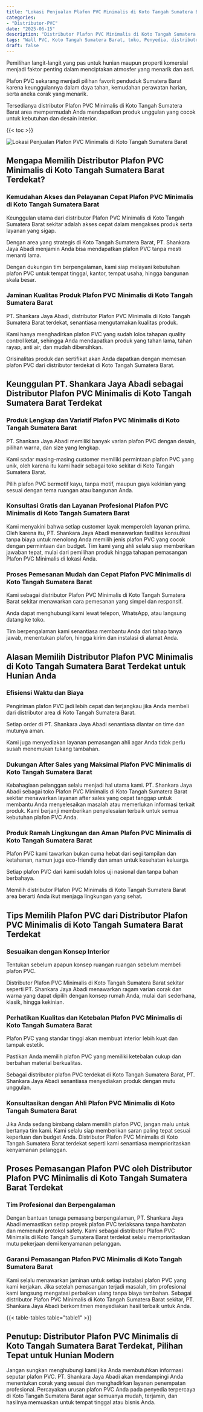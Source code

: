 ```yaml
---
title: "Lokasi Penjualan Plafon PVC Minimalis di Koto Tangah Sumatera Barat"
categories: 
- "Distributor-PVC"
date: "2025-06-15"
description: "Distributor Plafon PVC Minimalis di Koto Tangah Sumatera Barat bagi rumah, office, dan toko. Produk unggulan, beragam motif, variasi warna menarik, dengan servis penempatan dikerjakan oleh tenaga ahli berpengalaman serta jaminan resmi!|Jasa penyediaan Plafon PVC Minimalis di Koto Tangah Sumatera Barat bagi kebutuhan tempat tinggal, kantor, maupun gerai, dengan material unggulan dan penempatan oleh tim profesional serta jaminan resmi.|Pilihan Plafon PVC Minimalis di Koto Tangah Sumatera Barat yang andal bagi tempat tinggal, office, dan toko, dengan panel berkualitas dan instalasi oleh tenaga ahli berpengalaman dan jaminan resmi.|Penyediaan Plafon PVC Minimalis di Koto Tangah Sumatera Barat untuk hunian, kantor, dan ritel, beserta produk berkualitas dan penempatan dikerjakan oleh teknisi ahli, disertai dengan kepastian resmi.}"
tags: "Wall PVC, Koto Tangah Sumatera Barat, toko, Penyedia, distributor"
draft: false
---
```


Pemilihan langit-langit yang pas untuk hunian maupun properti komersial menjadi faktor penting dalam menciptakan atmosfer yang menarik dan asri.

Plafon PVC sekarang menjadi pilihan favorit penduduk Sumatera Barat karena keunggulannya dalam daya tahan, kemudahan perawatan harian, serta aneka corak yang menarik.

Tersedianya distributor Plafon PVC Minimalis di Koto Tangah Sumatera Barat area mempermudah Anda mendapatkan produk unggulan yang cocok untuk kebutuhan dan desain interior.

{{< toc >}}

![Lokasi Penjualan Plafon PVC Minimalis di Koto Tangah Sumatera Barat](/images/Distributor-PVC/Lokasi-Penjualan-Plafon-PVC-Minimalis-di-Koto-Tangah-Sumatera-Barat.png)


## Mengapa Memilih Distributor Plafon PVC Minimalis di Koto Tangah Sumatera Barat Terdekat?

### Kemudahan Akses dan Pelayanan Cepat Plafon PVC Minimalis di Koto Tangah Sumatera Barat

Keunggulan utama dari distributor Plafon PVC Minimalis di Koto Tangah Sumatera Barat sekitar adalah akses cepat dalam mengakses produk serta layanan yang sigap.

Dengan area yang strategis di Koto Tangah Sumatera Barat, PT. Shankara Jaya Abadi menjamin Anda bisa mendapatkan plafon PVC tanpa mesti menanti lama.

Dengan dukungan tim berpengalaman, kami siap melayani kebutuhan plafon PVC untuk tempat tinggal, kantor, tempat usaha, hingga bangunan skala besar.

### Jaminan Kualitas Produk Plafon PVC Minimalis di Koto Tangah Sumatera Barat

PT. Shankara Jaya Abadi, distributor Plafon PVC Minimalis di Koto Tangah Sumatera Barat terdekat, senantiasa mengutamakan kualitas produk.

Kami hanya menghadirkan plafon PVC yang sudah lolos tahapan quality control ketat, sehingga Anda mendapatkan produk yang tahan lama, tahan rayap, anti air, dan mudah dibersihkan.

Orisinalitas produk dan sertifikat akan Anda dapatkan dengan memesan plafon PVC dari distributor terdekat di Koto Tangah Sumatera Barat.

## Keunggulan PT. Shankara Jaya Abadi sebagai Distributor Plafon PVC Minimalis di Koto Tangah Sumatera Barat Terdekat

### Produk Lengkap dan Variatif Plafon PVC Minimalis di Koto Tangah Sumatera Barat

PT. Shankara Jaya Abadi memiliki banyak varian plafon PVC dengan desain, pilihan warna, dan size yang lengkap.

Kami sadar masing-masing customer memiliki permintaan plafon PVC yang unik, oleh karena itu kami hadir sebagai toko sekitar di Koto Tangah Sumatera Barat.

Pilih plafon PVC bermotif kayu, tanpa motif, maupun gaya kekinian yang sesuai dengan tema ruangan atau bangunan Anda.

### Konsultasi Gratis dan Layanan Profesional Plafon PVC Minimalis di Koto Tangah Sumatera Barat

Kami menyakini bahwa setiap customer layak memperoleh layanan prima. Oleh karena itu, PT. Shankara Jaya Abadi menawarkan fasilitas konsultasi tanpa biaya untuk menolong Anda memilih jenis plafon PVC yang cocok dengan permintaan dan budget. Tim kami yang ahli selalu siap memberikan jawaban tepat, mulai dari pemilihan produk hingga tahapan pemasangan Plafon PVC Minimalis di lokasi Anda.

### Proses Pemesanan Mudah dan Cepat Plafon PVC Minimalis di Koto Tangah Sumatera Barat

Kami sebagai distributor Plafon PVC Minimalis di Koto Tangah Sumatera Barat sekitar menawarkan cara pemesanan yang simpel dan responsif.

Anda dapat menghubungi kami lewat telepon, WhatsApp, atau langsung datang ke toko.

Tim berpengalaman kami senantiasa membantu Anda dari tahap tanya jawab, menentukan plafon, hingga kirim dan instalasi di alamat Anda.

## Alasan Memilih Distributor Plafon PVC Minimalis di Koto Tangah Sumatera Barat Terdekat untuk Hunian Anda

### Efisiensi Waktu dan Biaya

Pengiriman plafon PVC jadi lebih cepat dan terjangkau jika Anda membeli dari distributor area di Koto Tangah Sumatera Barat.

Setiap order di PT. Shankara Jaya Abadi senantiasa diantar on time dan mutunya aman.

Kami juga menyediakan layanan pemasangan ahli agar Anda tidak perlu susah menemukan tukang tambahan.

### Dukungan After Sales yang Maksimal Plafon PVC Minimalis di Koto Tangah Sumatera Barat

Kebahagiaan pelanggan selalu menjadi hal utama kami. PT. Shankara Jaya Abadi sebagai toko Plafon PVC Minimalis di Koto Tangah Sumatera Barat sekitar menawarkan layanan after sales yang cepat tanggap untuk membantu Anda menyelesaikan masalah atau memerlukan informasi terkait produk. Kami berjanji memberikan penyelesaian terbaik untuk semua kebutuhan plafon PVC Anda.

### Produk Ramah Lingkungan dan Aman Plafon PVC Minimalis di Koto Tangah Sumatera Barat

Plafon PVC kami tawarkan bukan cuma hebat dari segi tampilan dan ketahanan, namun juga eco-friendly dan aman untuk kesehatan keluarga.

Setiap plafon PVC dari kami sudah lolos uji nasional dan tanpa bahan berbahaya.

Memilih distributor Plafon PVC Minimalis di Koto Tangah Sumatera Barat area berarti Anda ikut menjaga lingkungan yang sehat.

## Tips Memilih Plafon PVC dari Distributor Plafon PVC Minimalis di Koto Tangah Sumatera Barat Terdekat

### Sesuaikan dengan Konsep Interior

Tentukan sebelum apapun konsep ruangan ruangan sebelum membeli plafon PVC.

Distributor Plafon PVC Minimalis di Koto Tangah Sumatera Barat sekitar seperti PT. Shankara Jaya Abadi menawarkan ragam varian corak dan warna yang dapat dipilih dengan konsep rumah Anda, mulai dari sederhana, klasik, hingga kekinian.

### Perhatikan Kualitas dan Ketebalan Plafon PVC Minimalis di Koto Tangah Sumatera Barat

Plafon PVC yang standar tinggi akan membuat interior lebih kuat dan tampak estetik.

Pastikan Anda memilih plafon PVC yang memiliki ketebalan cukup dan berbahan material berkualitas.

Sebagai distributor plafon PVC terdekat di Koto Tangah Sumatera Barat, PT. Shankara Jaya Abadi senantiasa menyediakan produk dengan mutu unggulan.

### Konsultasikan dengan Ahli Plafon PVC Minimalis di Koto Tangah Sumatera Barat

Jika Anda sedang bimbang dalam memilih plafon PVC, jangan malu untuk bertanya tim kami. Kami selalu siap memberikan saran paling tepat sesuai keperluan dan budget Anda. Distributor Plafon PVC Minimalis di Koto Tangah Sumatera Barat terdekat seperti kami senantiasa memprioritaskan kenyamanan pelanggan.

## Proses Pemasangan Plafon PVC oleh Distributor Plafon PVC Minimalis di Koto Tangah Sumatera Barat Terdekat

### Tim Profesional dan Berpengalaman

Dengan bantuan tenaga pemasang berpengalaman, PT. Shankara Jaya Abadi memastikan setiap proyek plafon PVC terlaksana tanpa hambatan dan memenuhi protokol safety. Kami sebagai distributor Plafon PVC Minimalis di Koto Tangah Sumatera Barat terdekat selalu memprioritaskan mutu pekerjaan demi kenyamanan pelanggan.

### Garansi Pemasangan Plafon PVC Minimalis di Koto Tangah Sumatera Barat

Kami selalu menawarkan jaminan untuk setiap instalasi plafon PVC yang kami kerjakan. Jika setelah pemasangan terjadi masalah, tim profesional kami langsung mengatasi perbaikan ulang tanpa biaya tambahan. Sebagai distributor Plafon PVC Minimalis di Koto Tangah Sumatera Barat sekitar, PT. Shankara Jaya Abadi berkomitmen menyediakan hasil terbaik untuk Anda.

{{< table-tables table="table1" >}}

## Penutup: Distributor Plafon PVC Minimalis di Koto Tangah Sumatera Barat Terdekat, Pilihan Tepat untuk Hunian Modern

Jangan sungkan menghubungi kami jika Anda membutuhkan informasi seputar plafon PVC. PT. Shankara Jaya Abadi akan mendampingi Anda menentukan corak yang sesuai dan menghadirkan layanan penempatan profesional. Percayakan urusan plafon PVC Anda pada penyedia terpercaya di Koto Tangah Sumatera Barat agar semuanya mudah, terjamin, dan hasilnya memuaskan untuk tempat tinggal atau bisnis Anda.